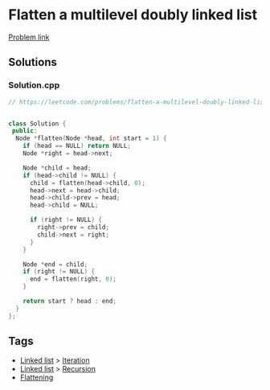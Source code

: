 # Flatten a multilevel doubly linked list

[Problem link](https://leetcode.com/problems/flatten-a-multilevel-doubly-linked-list)

## Solutions


### Solution.cpp
```cpp
// https://leetcode.com/problems/flatten-a-multilevel-doubly-linked-list


class Solution {
 public:
  Node *flatten(Node *head, int start = 1) {
    if (head == NULL) return NULL;
    Node *right = head->next;

    Node *child = head;
    if (head->child != NULL) {
      child = flatten(head->child, 0);
      head->next = head->child;
      head->child->prev = head;
      head->child = NULL;

      if (right != NULL) {
        right->prev = child;
        child->next = right;
      }
    }

    Node *end = child;
    if (right != NULL) {
      end = flatten(right, 0);
    }

    return start ? head : end;
  }
};
```
## Tags

* [Linked list](/Collections/linked-list.md#linked-list) > [Iteration](/Collections/linked-list.md#iteration)
* [Linked list](/Collections/linked-list.md#linked-list) > [Recursion](/Collections/linked-list.md#recursion)
* [Flattening](/Collections/flattening.md#flattening)
